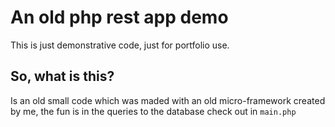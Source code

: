 # An old php rest app demo

This is just demonstrative code, just for portfolio use.

So, what is this?
-----------------

Is an old small code which was maded with an old micro-framework created 
by me, the fun is in the queries to the database check out in `main.php`

